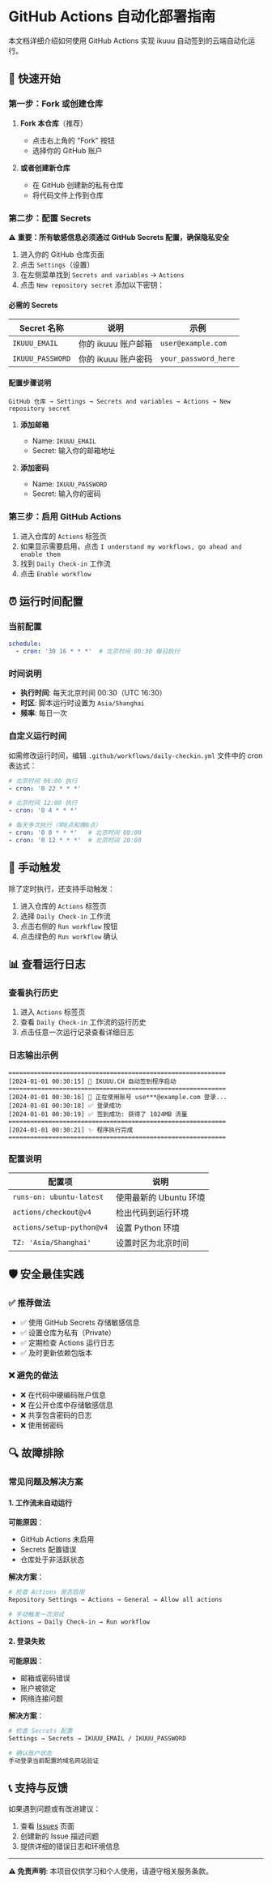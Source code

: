 # GitHub Actions 自动化部署指南

本文档详细介绍如何使用 GitHub Actions 实现 ikuuu 自动签到的云端自动化运行。

## 🚀 快速开始

### 第一步：Fork 或创建仓库

1. **Fork 本仓库**（推荐）
   - 点击右上角的 "Fork" 按钮
   - 选择你的 GitHub 账户

2. **或者创建新仓库**
   - 在 GitHub 创建新的私有仓库
   - 将代码文件上传到仓库

### 第二步：配置 Secrets

⚠️ **重要：所有敏感信息必须通过 GitHub Secrets 配置，确保隐私安全**

1. 进入你的 GitHub 仓库页面
2. 点击 `Settings`（设置）
3. 在左侧菜单找到 `Secrets and variables` → `Actions`
4. 点击 `New repository secret` 添加以下密钥：

#### 必需的 Secrets

| Secret 名称 | 说明 | 示例 |
|------------|------|------|
| `IKUUU_EMAIL` | 你的 ikuuu 账户邮箱 | `user@example.com` |
| `IKUUU_PASSWORD` | 你的 ikuuu 账户密码 | `your_password_here` |

#### 配置步骤说明

```
GitHub 仓库 → Settings → Secrets and variables → Actions → New repository secret
```

1. **添加邮箱**
   - Name: `IKUUU_EMAIL`
   - Secret: 输入你的邮箱地址

2. **添加密码**
   - Name: `IKUUU_PASSWORD`
   - Secret: 输入你的密码

### 第三步：启用 GitHub Actions

1. 进入仓库的 `Actions` 标签页
2. 如果显示需要启用，点击 `I understand my workflows, go ahead and enable them`
3. 找到 `Daily Check-in` 工作流
4. 点击 `Enable workflow`

## ⏰ 运行时间配置

### 当前配置

```yaml
schedule:
  - cron: '30 16 * * *'  # 北京时间 00:30 每日执行
```

### 时间说明

- **执行时间**: 每天北京时间 00:30（UTC 16:30）
- **时区**: 脚本运行时设置为 `Asia/Shanghai`
- **频率**: 每日一次

### 自定义运行时间

如需修改运行时间，编辑 `.github/workflows/daily-checkin.yml` 文件中的 cron 表达式：

```yaml
# 北京时间 06:00 执行
- cron: '0 22 * * *'

# 北京时间 12:00 执行  
- cron: '0 4 * * *'

# 每天多次执行（早8点和晚8点）
- cron: '0 0 * * *'   # 北京时间 08:00
- cron: '0 12 * * *'  # 北京时间 20:00
```

## 🎯 手动触发

除了定时执行，还支持手动触发：

1. 进入仓库的 `Actions` 标签页
2. 选择 `Daily Check-in` 工作流
3. 点击右侧的 `Run workflow` 按钮
4. 点击绿色的 `Run workflow` 确认

## 📊 查看运行日志

### 查看执行历史

1. 进入 `Actions` 标签页
2. 查看 `Daily Check-in` 工作流的运行历史
3. 点击任意一次运行记录查看详细日志

### 日志输出示例

```
============================================================
[2024-01-01 00:30:15] 🚀 IKUUU.CH 自动签到程序启动
============================================================
[2024-01-01 00:30:16] 🔑 正在使用账号 use***@example.com 登录...
[2024-01-01 00:30:18] ✅ 登录成功
[2024-01-01 00:30:19] ✅ 签到成功: 获得了 1024MB 流量
============================================================
[2024-01-01 00:30:21] ✨ 程序执行完成
============================================================
```

### 配置说明

| 配置项 | 说明 |
|--------|------|
| `runs-on: ubuntu-latest` | 使用最新的 Ubuntu 环境 |
| `actions/checkout@v4` | 检出代码到运行环境 |
| `actions/setup-python@v4` | 设置 Python 环境 |
| `TZ: 'Asia/Shanghai'` | 设置时区为北京时间 |

## 🛡️ 安全最佳实践

### ✅ 推荐做法

- ✅ 使用 GitHub Secrets 存储敏感信息
- ✅ 设置仓库为私有（Private）
- ✅ 定期检查 Actions 运行日志
- ✅ 及时更新依赖包版本

### ❌ 避免的做法

- ❌ 在代码中硬编码账户信息
- ❌ 在公开仓库中存储敏感信息
- ❌ 共享包含密码的日志
- ❌ 使用弱密码

## 🔍 故障排除

### 常见问题及解决方案

#### 1. 工作流未自动运行

**可能原因**：
- GitHub Actions 未启用
- Secrets 配置错误
- 仓库处于非活跃状态

**解决方案**：
```bash
# 检查 Actions 是否启用
Repository Settings → Actions → General → Allow all actions

# 手动触发一次测试
Actions → Daily Check-in → Run workflow
```

#### 2. 登录失败

**可能原因**：
- 邮箱或密码错误
- 账户被锁定
- 网络连接问题

**解决方案**：
```bash
# 检查 Secrets 配置
Settings → Secrets → IKUUU_EMAIL / IKUUU_PASSWORD

# 确认账户状态
手动登录当前配置的域名网站验证
```

## 📞 支持与反馈

如果遇到问题或有改进建议：

1. 查看 [Issues](../../issues) 页面
2. 创建新的 Issue 描述问题
3. 提供详细的错误日志和环境信息

---

**⚠️ 免责声明**: 本项目仅供学习和个人使用，请遵守相关服务条款。
